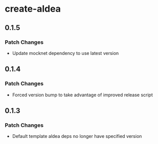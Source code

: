 # create-aldea

## 0.1.5

### Patch Changes

- Update mocknet dependency to use latest version

## 0.1.4

### Patch Changes

- Forced version bump to take advantage of improved release script

## 0.1.3

### Patch Changes

- Default template aldea deps no longer have specified version

